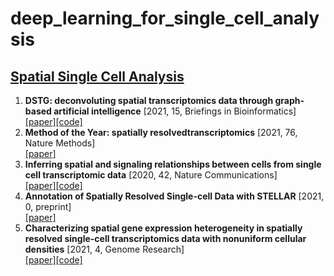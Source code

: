 # deep_learning_for_single_cell_analysis


## [Spatial Single Cell Analysis](#content) 
1. **DSTG: deconvoluting spatial transcriptomics data through graph-based artificial intelligence** [2021, 15, Briefings in Bioinformatics] <br/>
   [[paper]](https://academic.oup.com/bib/article/22/5/bbaa414/6105942)[[code]](https://github.com/Su-informatics-lab/DSTG)
2. **Method of the Year: spatially resolvedtranscriptomics** [2021, 76, Nature Methods] <br/>
   [[paper]](https://www.nature.com/articles/s41592-020-01033-y)
3. **Inferring spatial and signaling relationships between cells from single cell transcriptomic data** [2020, 42, Nature Communications] <br/>
   [[paper]](https://www.nature.com/articles/s41467-020-15968-5)[[code]](https://github.com/zcang/SpaOTsc)
4. **Annotation of Spatially Resolved Single-cell Data with STELLAR** [2021, 0, preprint] <br/>
   [[paper]](https://www.biorxiv.org/content/10.1101/2021.11.24.469947v1)
5. **Characterizing spatial gene expression heterogeneity in spatially resolved single-cell transcriptomics data with nonuniform cellular densities** [2021, 4, Genome Research] <br/>
   [[paper]](https://genome.cshlp.org/content/early/2021/05/25/gr.271288.120)[[code]](https://github.com/JEFworks-Lab/MERINGUE)
